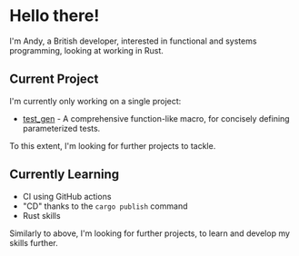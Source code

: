 # Hello there!

I'm Andy, a British developer, interested in functional and systems programming,
looking at working in Rust.

## Current Project

I'm currently only working on a single project:

- [test_gen](https://github.com/DunnAnDusted/test_gen) - A comprehensive function-like macro, for concisely defining parameterized tests.

To this extent, I'm looking for further projects to tackle.

## Currently Learning

- CI using GitHub actions
- "CD" thanks to the `cargo publish` command
- Rust skills

Similarly to above, I'm looking for further projects,
to learn and develop my skills further.

<!--
Here are some ideas to get you started:

- 🔭 I’m currently working on ...
- 🌱 I’m currently learning ...
- 👯 I’m looking to collaborate on ...
- 🤔 I’m looking for help with ...
- 💬 Ask me about ...
- 📫 How to reach me: ...
- 😄 Pronouns: ...
- ⚡ Fun fact: ...
-->
